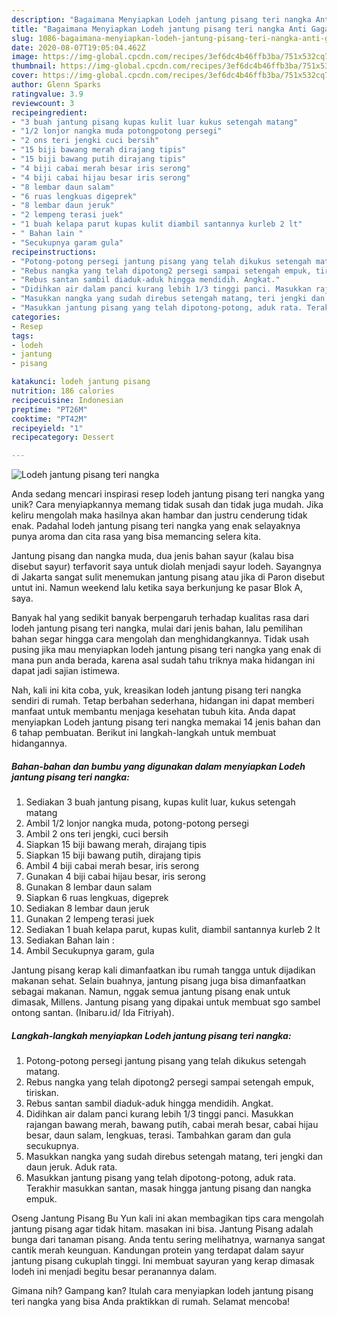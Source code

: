 ```yaml
---
description: "Bagaimana Menyiapkan Lodeh jantung pisang teri nangka Anti Gagal"
title: "Bagaimana Menyiapkan Lodeh jantung pisang teri nangka Anti Gagal"
slug: 1086-bagaimana-menyiapkan-lodeh-jantung-pisang-teri-nangka-anti-gagal
date: 2020-08-07T19:05:04.462Z
image: https://img-global.cpcdn.com/recipes/3ef6dc4b46ffb3ba/751x532cq70/lodeh-jantung-pisang-teri-nangka-foto-resep-utama.jpg
thumbnail: https://img-global.cpcdn.com/recipes/3ef6dc4b46ffb3ba/751x532cq70/lodeh-jantung-pisang-teri-nangka-foto-resep-utama.jpg
cover: https://img-global.cpcdn.com/recipes/3ef6dc4b46ffb3ba/751x532cq70/lodeh-jantung-pisang-teri-nangka-foto-resep-utama.jpg
author: Glenn Sparks
ratingvalue: 3.9
reviewcount: 3
recipeingredient:
- "3 buah jantung pisang kupas kulit luar kukus setengah matang"
- "1/2 lonjor nangka muda potongpotong persegi"
- "2 ons teri jengki cuci bersih"
- "15 biji bawang merah dirajang tipis"
- "15 biji bawang putih dirajang tipis"
- "4 biji cabai merah besar iris serong"
- "4 biji cabai hijau besar iris serong"
- "8 lembar daun salam"
- "6 ruas lengkuas digeprek"
- "8 lembar daun jeruk"
- "2 lempeng terasi juek"
- "1 buah kelapa parut kupas kulit diambil santannya kurleb 2 lt"
- " Bahan lain "
- "Secukupnya garam gula"
recipeinstructions:
- "Potong-potong persegi jantung pisang yang telah dikukus setengah matang."
- "Rebus nangka yang telah dipotong2 persegi sampai setengah empuk, tiriskan."
- "Rebus santan sambil diaduk-aduk hingga mendidih. Angkat."
- "Didihkan air dalam panci kurang lebih 1/3 tinggi panci. Masukkan rajangan bawang merah, bawang putih, cabai merah besar, cabai hijau besar, daun salam, lengkuas, terasi. Tambahkan garam dan gula secukupnya."
- "Masukkan nangka yang sudah direbus setengah matang, teri jengki dan daun jeruk. Aduk rata."
- "Masukkan jantung pisang yang telah dipotong-potong, aduk rata. Terakhir masukkan santan, masak hingga jantung pisang dan nangka empuk."
categories:
- Resep
tags:
- lodeh
- jantung
- pisang

katakunci: lodeh jantung pisang 
nutrition: 186 calories
recipecuisine: Indonesian
preptime: "PT26M"
cooktime: "PT42M"
recipeyield: "1"
recipecategory: Dessert

---
```



![Lodeh jantung pisang teri nangka](https://img-global.cpcdn.com/recipes/3ef6dc4b46ffb3ba/751x532cq70/lodeh-jantung-pisang-teri-nangka-foto-resep-utama.jpg)

Anda sedang mencari inspirasi resep lodeh jantung pisang teri nangka yang unik? Cara menyiapkannya memang tidak susah dan tidak juga mudah. Jika keliru mengolah maka hasilnya akan hambar dan justru cenderung tidak enak. Padahal lodeh jantung pisang teri nangka yang enak selayaknya punya aroma dan cita rasa yang bisa memancing selera kita.

Jantung pisang dan nangka muda, dua jenis bahan sayur (kalau bisa disebut sayur) terfavorit saya untuk diolah menjadi sayur lodeh. Sayangnya di Jakarta sangat sulit menemukan jantung pisang atau jika di Paron disebut untut ini. Namun weekend lalu ketika saya berkunjung ke pasar Blok A, saya.

Banyak hal yang sedikit banyak berpengaruh terhadap kualitas rasa dari lodeh jantung pisang teri nangka, mulai dari jenis bahan, lalu pemilihan bahan segar hingga cara mengolah dan menghidangkannya. Tidak usah pusing jika mau menyiapkan lodeh jantung pisang teri nangka yang enak di mana pun anda berada, karena asal sudah tahu triknya maka hidangan ini dapat jadi sajian istimewa.


Nah, kali ini kita coba, yuk, kreasikan lodeh jantung pisang teri nangka sendiri di rumah. Tetap berbahan sederhana, hidangan ini dapat memberi manfaat untuk membantu menjaga kesehatan tubuh kita. Anda dapat menyiapkan Lodeh jantung pisang teri nangka memakai 14 jenis bahan dan 6 tahap pembuatan. Berikut ini langkah-langkah untuk membuat hidangannya.

<!--inarticleads1-->

##### Bahan-bahan dan bumbu yang digunakan dalam menyiapkan Lodeh jantung pisang teri nangka:

1. Sediakan 3 buah jantung pisang, kupas kulit luar, kukus setengah matang
1. Ambil 1/2 lonjor nangka muda, potong-potong persegi
1. Ambil 2 ons teri jengki, cuci bersih
1. Siapkan 15 biji bawang merah, dirajang tipis
1. Siapkan 15 biji bawang putih, dirajang tipis
1. Ambil 4 biji cabai merah besar, iris serong
1. Gunakan 4 biji cabai hijau besar, iris serong
1. Gunakan 8 lembar daun salam
1. Siapkan 6 ruas lengkuas, digeprek
1. Sediakan 8 lembar daun jeruk
1. Gunakan 2 lempeng terasi juek
1. Sediakan 1 buah kelapa parut, kupas kulit, diambil santannya kurleb 2 lt
1. Sediakan  Bahan lain :
1. Ambil Secukupnya garam, gula


Jantung pisang kerap kali dimanfaatkan ibu rumah tangga untuk dijadikan makanan sehat. Selain buahnya, jantung pisang juga bisa dimanfaatkan sebagai makanan. Namun, nggak semua jantung pisang enak untuk dimasak, Millens. Jantung pisang yang dipakai untuk membuat sgo sambel ontong santan. (Inibaru.id/ Ida Fitriyah). 

<!--inarticleads2-->

##### Langkah-langkah menyiapkan Lodeh jantung pisang teri nangka:

1. Potong-potong persegi jantung pisang yang telah dikukus setengah matang.
1. Rebus nangka yang telah dipotong2 persegi sampai setengah empuk, tiriskan.
1. Rebus santan sambil diaduk-aduk hingga mendidih. Angkat.
1. Didihkan air dalam panci kurang lebih 1/3 tinggi panci. Masukkan rajangan bawang merah, bawang putih, cabai merah besar, cabai hijau besar, daun salam, lengkuas, terasi. Tambahkan garam dan gula secukupnya.
1. Masukkan nangka yang sudah direbus setengah matang, teri jengki dan daun jeruk. Aduk rata.
1. Masukkan jantung pisang yang telah dipotong-potong, aduk rata. Terakhir masukkan santan, masak hingga jantung pisang dan nangka empuk.


Oseng Jantung Pisang Bu Yun kali ini akan membagikan tips cara mengolah jantung pisang agar tidak hitam. masakan ini bisa. Jantung Pisang adalah bunga dari tanaman pisang. Anda tentu sering melihatnya, warnanya sangat cantik merah keunguan. Kandungan protein yang terdapat dalam sayur jantung pisang cukuplah tinggi. Ini membuat sayuran yang kerap dimasak lodeh ini menjadi begitu besar peranannya dalam. 

Gimana nih? Gampang kan? Itulah cara menyiapkan lodeh jantung pisang teri nangka yang bisa Anda praktikkan di rumah. Selamat mencoba!
